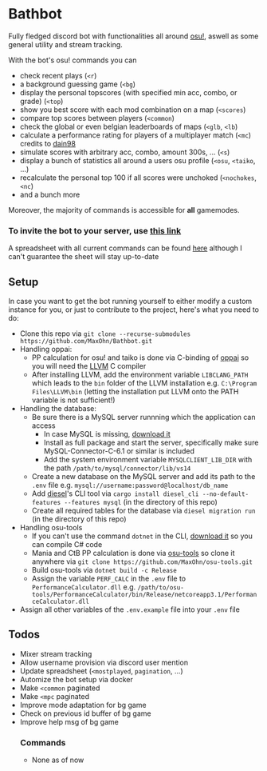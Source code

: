 # Bathbot
Fully fledged discord bot with functionalities all around [osu!](https://osu.ppy.sh/home), aswell as some general utility and stream tracking.

With the bot's osu! commands you can
- check recent plays (`<r`)
- a background guessing game (`<bg`)
- display the personal topscores (with specified min acc, combo, or grade) (`<top`)
- show you best score with each mod combination on a map (`<scores`)
- compare top scores between players (`<common`)
- check the global or even belgian leaderboards of maps (`<glb`, `<lb`)
- calculate a performance rating for players of a multiplayer match (`<mc`) credits to [dain98](https://github.com/dain98/Minccino)
- simulate scores with arbitrary acc, combo, amount 300s, ... (`<s`)
- display a bunch of statistics all around a users osu profile (`<osu`, `<taiko`, ...)
- recalculate the personal top 100 if all scores were unchoked (`<nochokes`, `<nc`)
- and a bunch more

Moreover, the majority of commands is accessible for **all** gamemodes.
### To invite the bot to your server, use [this link](https://discordapp.com/api/oauth2/authorize?client_id=297073686916366336&permissions=268823616&scope=bot)
A spreadsheet with all current commands can be found [here](http://bit.ly/badecoms) although I can't guarantee the sheet will stay up-to-date

## Setup
In case you want to get the bot running yourself to either modify a custom instance for you, or just to contribute to the project, here's what you need to do:
- Clone this repo via `git clone --recurse-submodules https://github.com/MaxOhn/Bathbot.git`
- Handling oppai:
  - PP calculation for osu! and taiko is done via C-binding of [oppai](https://github.com/Francesco149/oppai-ng) so you will need the [LLVM](http://releases.llvm.org/download.html) C compiler
  - After installing LLVM, add the environment variable `LIBCLANG_PATH` which leads to the `bin` folder of the LLVM installation e.g. `C:\Program Files\LLVM\bin` (letting the installation put LLVM onto the PATH variable is not sufficient!)
- Handling the database:
  - Be sure there is a MySQL server runnning which the application can access
    - In case MySQL is missing, [download it](https://dev.mysql.com/downloads/installer/)
    - Install as full package and start the server, specifically make sure MySQL-Connector-C-6.1 or similar is included
    - Add the system environment variable `MYSQLCLIENT_LIB_DIR` with the path `/path/to/mysql/connector/lib/vs14`
  - Create a new database on the MySQL server and add its path to the `.env` file e.g. `mysql://username:password@localhost/db_name`
  - Add [diesel](https://diesel.rs/)'s CLI tool via `cargo install diesel_cli --no-default-features --features mysql` (in the directory of this repo)
  - Create all required tables for the database via `diesel migration run` (in the directory of this repo)
- Handling osu-tools
  - If you can't use the command `dotnet` in the CLI, [download it](https://dotnet.microsoft.com/download) so you can compile C# code
  - Mania and CtB PP calculation is done via [osu-tools](https://github.com/MaxOhn/osu-tools) so clone it anywhere via `git clone https://github.com/MaxOhn/osu-tools.git`
  - Build osu-tools via `dotnet build -c Release`
  - Assign the variable `PERF_CALC` in the `.env` file to `PerformanceCalculator.dll` e.g. `/path/to/osu-tools/PerformanceCalculator/bin/Release/netcoreapp3.1/PerformanceCalculator.dll`
- Assign all other variables of the `.env.example` file into your `.env` file

## Todos
- Mixer stream tracking
- Allow username provision via discord user mention
- Update spreadsheet (`<mostplayed`, `pagination`, ...)
- Automize the bot setup via docker
- Make `<common` paginated
- Make `<mpc` paginated
- Improve mode adaptation for bg game
- Check on previous id buffer of bg game
- Improve help msg of bg game
  ### Commands
  - None as of now